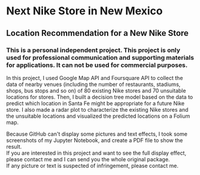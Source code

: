 # Next Nike Store in New Mexico
## Location Recommendation for a New Nike Store  
### This is a personal independent project. This project is only used for professional communication and supporting materials for applications. It can not be used for commercial purposes.

In this project, I used Google Map API and Foursquare API to collect the data of nearby venues (including the number of restaurants, stadiums, shops, bus stops and so on) of 80 existing Nike stores and 70 unsuitable locations for stores. Then, I built a decision tree model based on the data to predict which location in Santa Fe might be appropriate for a future Nike store. I also made a radar plot to characterize the existing Nike stores and the unsuitable locations and visualized the predicted locations on a Folium map.

Because GitHub can't display some pictures and text effects, I took some screenshots of my Jupyter Notebook, and create a PDF file to show the result.  
If you are interested in this project and want to see the full display effect, please contact me and I can send you the whole original package.  
If any picture or text is suspected of infringement, please contact me.
